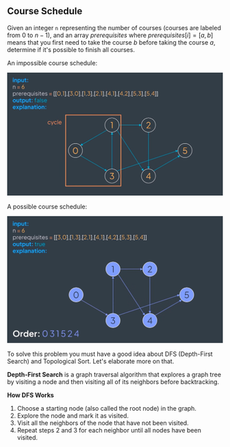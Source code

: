 ## Course Schedule

Given an integer ``n`` representing the number of courses (courses are labeled from 0 to $n - 1$), and an array $prerequisites$
where $prerequisites[i] = [a, b]$ means that you first need to take the course $b$ before taking the course $a$, determine if
it's possible to finish all courses.

An impossible course schedule:

![](../static/course-schedule-impossible.png)

A possible course schedule:

![](../static/course-schedule-possible.png)

To solve this problem you must have a good idea about DFS (Depth-First Search) and Topological Sort. Let's elaborate more on that.

**Depth-First Search** is a graph traversal algorithm that explores a graph tree by visiting a node and then
visiting all of its neighbors before backtracking.

**How DFS Works**

1. Choose a starting node (also called the root node) in the graph.
2. Explore the node and mark it as visited.
3. Visit all the neighbors of the node that have not been visited.
4. Repeat steps 2 and 3 for each neighbor until all nodes have been visited.



